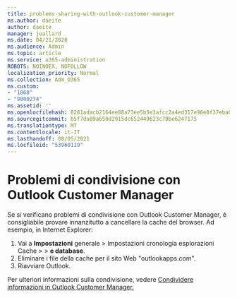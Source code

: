 ```yaml
---
title: problems-sharing-with-outlook-customer-manager
ms.author: daeite
author: daeite
manager: joallard
ms.date: 04/21/2020
ms.audience: Admin
ms.topic: article
ms.service: o365-administration
ROBOTS: NOINDEX, NOFOLLOW
localization_priority: Normal
ms.collection: Adm_O365
ms.custom:
- "1868"
- "9000274"
ms.assetid: ''
ms.openlocfilehash: 8281adacb2164ee88a73ee5b5e3afcc2a4ed317e96e8f37eba0d068c2792bfdd
ms.sourcegitcommit: b5f7da89a650d2915dc652449623c78be6247175
ms.translationtype: MT
ms.contentlocale: it-IT
ms.lasthandoff: 08/05/2021
ms.locfileid: "53960119"
---
```

# <a name="problems-sharing-with-outlook-customer-manager"></a>Problemi di condivisione con Outlook Customer Manager

Se si verificano problemi di condivisione con Outlook Customer Manager, è consigliabile provare innanzitutto a cancellare la cache del browser. Ad esempio, in Internet Explorer:

1. Vai a **Impostazioni** generale > Impostazioni cronologia esplorazioni Cache  >     >  **e database**.
2. Eliminare i file della cache per il sito Web "outlookapps.com".
3. Riavviare Outlook.

Per ulteriori informazioni sulla condivisione, vedere [Condividere informazioni in Outlook Customer Manager.](https://techcommunity.microsoft.com/t5/outlook-blog/sharing-how-to-keep-your-colleagues-in-the-loop/ba-p/35710)